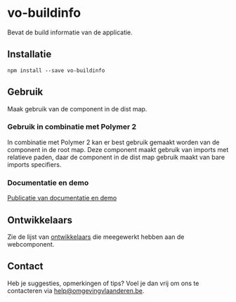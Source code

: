 # vo-buildinfo

Bevat de build informatie van de applicatie.

## Installatie

```
npm install --save vo-buildinfo
```

## Gebruik
Maak gebruik van de component in de dist map.

### Gebruik in combinatie met Polymer 2
In combinatie met Polymer 2 kan er best gebruik gemaakt worden van de component in de root map. Deze component maakt gebruik van imports met relatieve paden, daar de component in de dist map gebruik maakt van bare imports specifiers.

### Documentatie en demo

[Publicatie van documentatie en demo](https://milieuinfo.github.io/webcomponent-vo-buildinfo)

## Ontwikkelaars

Zie de lijst van [ontwikkelaars](https://github.com/milieuinfo/webcomponent-vo-buildinfo/graphs/contributors) die meegewerkt hebben aan de webcomponent.

## Contact

Heb je suggesties, opmerkingen of tips? Voel je dan vrij om ons te contacteren via help@omgevingvlaanderen.be.
